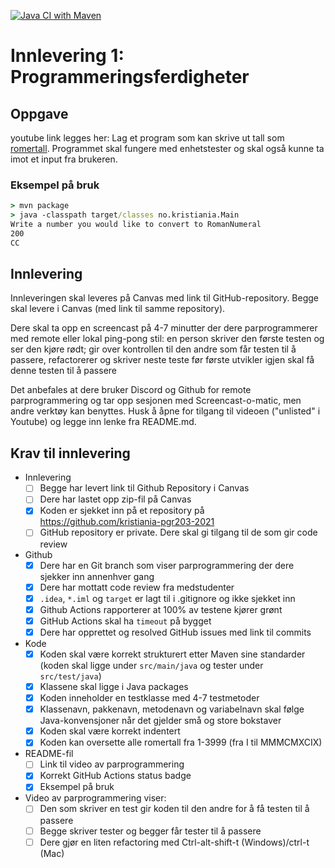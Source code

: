 [![Java CI with Maven](https://github.com/kristiania-pgr203-2021/pgr203-2021-1-DewehiIbrahim/actions/workflows/maven.yml/badge.svg)](https://github.com/kristiania-pgr203-2021/pgr203-2021-1-DewehiIbrahim/actions/workflows/maven.yml)
# Innlevering 1: Programmeringsferdigheter

## Oppgave
youtube link legges her: 
Lag et program som kan skrive ut tall som [romertall](https://no.wikipedia.org/wiki/Romertall). Programmet skal fungere med enhetstester og skal også kunne ta imot et input fra brukeren.

### Eksempel på bruk

```cmd
> mvn package
> java -classpath target/classes no.kristiania.Main
Write a number you would like to convert to RomanNumeral
200
CC

```

## Innlevering

Innleveringen skal leveres på Canvas med link til GitHub-repository. Begge skal levere i Canvas (med link til samme repository).

Dere skal ta opp en screencast på 4-7 minutter der dere parprogrammerer med remote eller lokal ping-pong stil: en person skriver den første testen og ser den kjøre rødt; gir over kontrollen til den andre som får testen til å passere, refactorerer og skriver neste teste før første utvikler igjen skal få denne testen til å passere

Det anbefales at dere bruker Discord og Github for remote parprogrammering og tar opp sesjonen med Screencast-o-matic, men andre verktøy kan benyttes. Husk å åpne for tilgang til videoen ("unlisted" i Youtube) og legge inn lenke fra README.md.

<link til video av parprogrammering>

## Krav til innlevering

* Innlevering
  * [ ] Begge har levert link til Github Repository i Canvas
  * [ ] Dere har lastet opp zip-fil på Canvas
  * [x] Koden er sjekket inn på et repository på https://github.com/kristiania-pgr203-2021
  * [ ] GitHub repository er private. Dere skal gi tilgang til de som gir code review
* Github
  * [x] Dere har en Git branch som viser parprogrammering der dere sjekker inn annenhver gang
  * [x] Dere har mottatt code review fra medstudenter
  * [X] `.idea`, `*.iml` og `target` er lagt til i .gitignore og ikke sjekket inn
  * [X] Github Actions rapporterer at 100% av testene kjører grønt
  * [X] GitHub Actions skal ha `timeout` på bygget
  * [x] Dere har opprettet og resolved GitHub issues med link til commits
* Kode
  * [X] Koden skal være korrekt strukturert etter Maven sine standarder (koden skal ligge under `src/main/java` og tester under `src/test/java`)
  * [x] Klassene skal ligge i Java packages
  * [x] Koden inneholder en testklasse med 4-7 testmetoder
  * [x] Klassenavn, pakkenavn, metodenavn og variabelnavn skal følge Java-konvensjoner når det gjelder små og store bokstaver
  * [x] Koden skal være korrekt indentert
  * [x] Koden kan oversette alle romertall fra 1-3999 (fra I til MMMCMXCIX)
* README-fil
  * [ ] Link til video av parprogrammering
  * [x] Korrekt GitHub Actions status badge
  * [x] Eksempel på bruk
* Video av parprogrammering viser:
  * [ ] Den som skriver en test gir koden til den andre for å få testen til å passere
  * [ ] Begge skriver tester og begger får tester til å passere
  * [ ] Dere gjør en liten refactoring med Ctrl-alt-shift-t (Windows)/ctrl-t (Mac)
